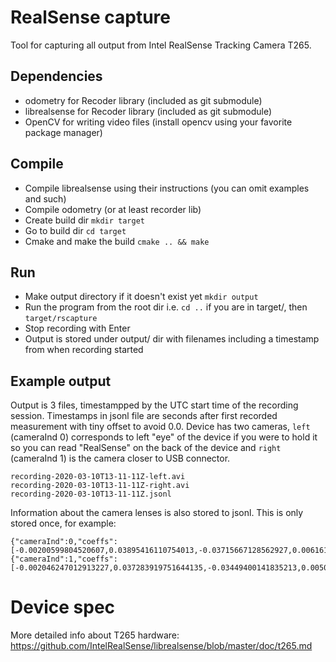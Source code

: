 # RealSense capture

Tool for capturing all output from Intel RealSense Tracking Camera T265.

## Dependencies

* odometry for Recoder library (included as git submodule)
* librealsense for Recoder library (included as git submodule)
* OpenCV for writing video files (install opencv using your favorite package manager)

## Compile

* Compile librealsense using their instructions (you can omit examples and such)
* Compile odometry (or at least recorder lib)
* Create build dir `mkdir target`
* Go to build dir `cd target`
* Cmake and make the build `cmake .. && make`

## Run

* Make output directory if it doesn't exist yet `mkdir output`
* Run the program from the root dir i.e. `cd ..` if you are in target/, then `target/rscapture`
* Stop recording with Enter
* Output is stored under output/ dir with filenames including a timestamp from when recording started

## Example output

Output is 3 files, timestampped by the UTC start time of the recording session. Timestamps in jsonl file are seconds after first recorded measurement with tiny offset to avoid 0.0. Device has two cameras, `left` (cameraInd 0) corresponds to left "eye" of the device if you were to hold it so you can read "RealSense" on the back of the device and `right` (cameraInd 1) is the camera closer to USB connector.

```
recording-2020-03-10T13-11-11Z-left.avi
recording-2020-03-10T13-11-11Z-right.avi
recording-2020-03-10T13-11-11Z.jsonl
```

Information about the camera lenses is also stored to jsonl. This is only stored once, for example:

```
{"cameraInd":0,"coeffs":[-0.00200599804520607,0.03895416110754013,-0.03715667128562927,0.0061612860299646854,0.0],"model":"RS2_DISTORTION_KANNALA_BRANDT4"}
{"cameraInd":1,"coeffs":[-0.002046247012913227,0.037283919751644135,-0.03449400141835213,0.005099817179143429,0.0],"model":"RS2_DISTORTION_KANNALA_BRANDT4"}
```

# Device spec

More detailed info about T265 hardware: https://github.com/IntelRealSense/librealsense/blob/master/doc/t265.md